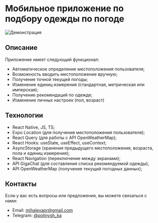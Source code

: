 # Мобильное приложение по подбору одежды по погоде

![Демонстрация](https://github.com/mihaleva-po/WeatherWear/assets/gifka.gif)

## Описание

Приложение имеет следующий функционал:
- Автоматическое определение местоположения пользователя;
- Возможность вводить местоположение вручную;
- Получение точной текущей погоды;
- Изменение единиц измерения (стандартная, метрическая или имперская);
- Получение рекомендаций по одежде;
- Изменение личных настроек (пол, возраст)

## Технологии

- React Native, JS, TS;
- Expo Location (для получения местоположения пользователя);
- React Query (для работы с API OpenWeatherMap);
- React Hooks: useState, useEffect, useContext;
- AsyncStorage (хранения предыдущего местоположения, возраста, пола и единиц измерения);
- React Navigation (переключение между экранами);
- API GigaChat (для составления списка рекомендуемой одежды);
- API OpenWeatherMap (получение текущий погодных данных);

## Контакты

Если у вас есть вопросы или предложения, вы можете связаться с нами:

- Email: mihalevapr@gmail.com
- Telegram: [@polinysh_ka](https://t.me/polinysh_ka)
